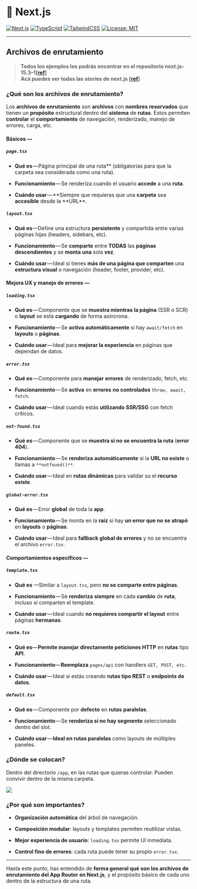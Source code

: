 # 🚀 Next.js

[![Next.js](https://img.shields.io/badge/Next.js-13%2B-blue?logo=next.js)](https://nextjs.org/)
[![TypeScript](https://img.shields.io/badge/TypeScript-5.x-blue?logo=typescript)](https://www.typescriptlang.org/)
[![TailwindCSS](https://img.shields.io/badge/TailwindCSS-3.x-06b6d4?logo=tailwindcss)](https://tailwindcss.com/)
[![License: MIT](https://img.shields.io/badge/license-MIT-green.svg)](https://opensource.org/licenses/MIT)

---

## Archivos de enrutamiento

> **Todos los ejemplos los podrás encontrar en el repositorio next.js-15.3–1[**[**ref**](https://github.com/mauriciogc/next.js-15.3-1)**]  
> Acá puedes ver todas las stories de next.js [**[**ref**](https://mauriciogc.medium.com/list/nextjs-v15-b7b4cc4c4974)**]**

### ¿Qué son los archivos de enrutamiento?

Los **archivos de enrutamiento** son **archivos** con **nombres** **reservados** que tienen un **propósito** estructural dentro del **sistema** de **rutas**. Estos permiten **controlar** el **comportamiento** de navegación, renderizado, manejo de errores, carga, etc.

#### Básicos —

##### `page.tsx`

- **Qué es** — Página principal de una ruta\*\* (obligatorias para que la carpeta sea considerada como una ruta).

- **Funcionamiento** — Se renderiza cuando el usuario **accede** a una **ruta**.
- **Cuándo usar** — **Siempre que requieras que una **carpeta** sea **accesible** desde la **URL\*\*.

##### `layout.tsx`

- **Qué es** —Define una estructura **persistente** y compartida entre varias páginas hijas (headers, sidebars, etc).

- **Funcionamiento** — Se **comparte** entre **TODAS** las **páginas** **descendientes** y se **monta** **una** sola **vez**.
- **Cuándo usar** — Ideal si tienes **más de una página que comparten** una **estructura visual** o navegación (header, footer, provider, etc).

#### Mejora UX y manejo de errores —

##### `loading.tsx`

- **Qué es** — Componente que se **muestra mientras la página** (SSR o SCR) o **layout** se está **cargando** de forma asíncrona.

- **Funcionamiento** — Se **activa automáticamente** si hay `await/fetch` en **layouts** o **páginas**.
- **Cuándo usar** — Ideal para **mejorar la experiencia** en páginas que dependan de datos.

##### `error.tsx`

- **Qué es** — Componente para **manejar** **errores** de renderizado, fetch, etc.

- **Funcionamiento** — Se **activa** en **errores** **no controlados** `throw, await, fetch`.
- **Cuándo usar** — Ideal cuando estás **utilizando SSR/SSG** con fetch críticos.

##### `not-found.tsx`

- **Qué es** — Componente que se **muestra si no se encuentra la ruta** (**error** **404**).

- **Funcionamiento** — Se **renderiza** **automáticamente** si la **URL no existe** o llamas a `**notfound()**`.
- **Cuándo usar** — Ideal en **rutas dinámicas** para validar su el **recurso** **existe**.

##### `global-error.tsx`

- **Qué es** — Error **global** de toda la **app**.

- **Funcionamiento** — Se monta en la **raíz** si hay **un error que no se atrapó** en **layouts** o **páginas**.
- **Cuándo usar** — Ideal para **fallback global de errores** y no se encuentra el archivo `error.tsx`.

#### Comportamientos específicos —

##### `template.tsx`

- **Qué es** —Similar a `layout.tsx`, pero **no se comparte entre páginas**.
- **Funcionamiento** — Se **renderiza** **siempre** en cada **cambio** de **ruta**, incluso si comparten el template.

- **Cuándo usar** — Ideal cuando **no requieres compartir el layout** entre páginas **hermanas**.

##### `route.tsx`

- **Qué es**— **Permite manejar directamente peticiones HTTP** en **rutas** tipo **API**.

- **Funcionamiento**— **Reemplaza** `pages/api` con handlers `GET, POST, etc`.
- **Cuándo usar** — Ideal si estás creando **rutas tipo REST** o **endpoints de datos**.

##### `default.tsx`

- **Qué es** — Componente por **defecto** en **rutas** **paralelas**.

- **Funcionamiento** — Se **renderiza si no hay segmento** seleccionado dentro del slot.
- **Cuándo usar** — **Ideal en rutas paralelas** como layouts de múltiples paneles.

### ¿Dónde se colocan?

Dentro del directorio `/app`, en las rutas que quieras controlar. Pueden convivir dentro de la misma carpeta.

![](https://cdn-images-1.medium.com/max/800/1*qBjwChblJvBtQowPNxMEWQ.png)

### ¿Por qué son importantes?

- **Organización automática** del árbol de navegación.

- **Composición modular**: layouts y templates permiten reutilizar vistas.
- **Mejor experiencia de usuario**: `loading.tsx` permite UI inmediata.
- **Control fino de errores**: cada ruta puede tener su propio `error.tsx`.

---

Hasta este punto, has entendido de **forma general qué son los archivos de enrutamiento del App Router en Next.js**, y el propósito básico de cada uno dentro de la estructura de una ruta.
